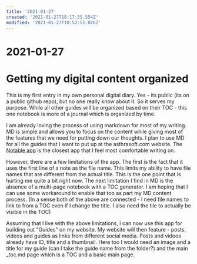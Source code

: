 ```yaml
---
title: '2021-01-27'
created: '2021-01-27T18:17:35.554Z'
modified: '2021-01-27T18:52:51.026Z'
---
```


# 2021-01-27
# Getting my digital content organized

This is my first entry in my own personal digital diary. Yes - its public (its on a public github repo), but no one really know about it. So it serves my purpose. While all other guides will be organized based on their TOC - this one notebook is more of a journal which is organized by time.

I am already loving the process of using markdown for most of my writing. MD is simple and allows you to focus on the content while giving most of the features that we need for putting down our thoughts. I plan to use MD for all the guides that I want to put up at the asthrasoft.com website. The [Notable app](https://notable.app/) is the closest app that I feel most comfortable writing on.

However, there are a few limitations of the app. The first is the fact that it uses the first line of a note as the file name. This limits my ability to have file names that are different from the actual title. This is the one point that is hurting me quite a bit right now. The next limitation I find in MD is the absence of a multi-page notebook with a TOC generator. I am hoping that I can use some workaround to enable that too as part my MD content process. (In a sense both of the above are connected - I need file names to link to from a TOC even if I change the title. I also need the tile to actually be visible in the TOC)

Assuming that I live with the above limitations, I can now use this app for building out "Guides" on my website. My website will then feature - posts, videos and guides as links from different social media. Posts and videos already have ID, title and a thumbnail. Here too I would need an image and a title for my guide (can I take the guide name from the folder?) and the main _toc.md page which is a TOC and a basic main page.


